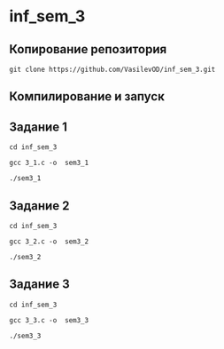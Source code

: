 # inf_sem_3
## Копирование репозитория 

```git clone https://github.com/VasilevOD/inf_sem_3.git```

## Компилирование и запуск
## Задание 1
```cd inf_sem_3```

```gcc 3_1.c -o  sem3_1```

```./sem3_1```
## Задание 2
```cd inf_sem_3```

```gcc 3_2.c -o  sem3_2```

```./sem3_2```
## Задание 3
```cd inf_sem_3```

```gcc 3_3.c -o  sem3_3```

```./sem3_3```
